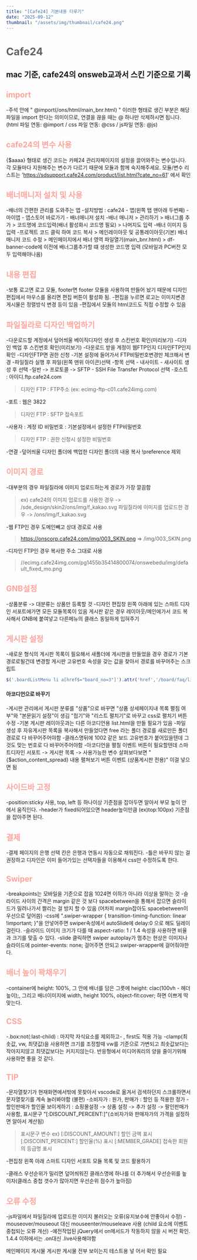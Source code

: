 ```yaml
---
title: "[Cafe24] 기본내용 다루기"
date: "2025-09-12"
thumbnail: "/assets/img/thumbnail/cafe24.png"
---
```

# <span style="color:#616161; font-weight:bold;">Cafe24</span>
mac 기준, cafe24의 onsweb교과서 스킨 기준으로 기록
---

## <span style="color:#ffa59c; font-weight:bold;">import</span>
-주석 안에 " @import(/ons/html/main_bnr.html) " 이러한 형태로 생긴 부분은 해당 파일을 import 한다는 의미이므로, 연결을 끊을 때는 @ 하나만 삭제하시면 됩니다.
(html 파일 연동: @import / css 파일 연동: @css / js파일 연동: @js)

## <span style="color:#ffa59c; font-weight:bold;">cafe24의 변수 사용</span>
{$aaaa} 형태로 생긴 코드는 카페24 관리자페이지의 설정을 끌어와주는 변수입니다. 
각 모듈마다 지원해주는 변수가 다르기 때문에 모듈과 함께 숙지해주세요.
모듈/변수 리스트는 'https://sdsupport.cafe24.com/product/list.html?cate_no=61' 에서 확인

## <span style="color:#ffa59c; font-weight:bold;">배너매니저 설치 및 사용</span>
-배너의 간편한 관리를 도와주는 앱
-설치방법 : cafe24 - 앱(왼쪽 탭 맨아래 두번째) - 마이앱 - 앱스토어 바로가기 - 배너매니저 설치
-배너 매니저 > 관리하기 > 배너그룹 추가 > 코드명에 코드입력(배너 활성화시 코드명 필요) > 나머지도 입력
-배너 이미지 등 입력
-프로젝트 코드 클릭 하여 코드 복사 > 메인레이아웃 및 공통레이아웃(기본) 배너매니저 코드 수정 > 메인페이지에서 배너 영역 파일열기(main_bnr.html) >
df-banner-code에 이전에 배너그룹추가할 떄 생성한 코드명 입력 (모바일과 PC버전 모두 입력해야나옴)


## <span style="color:#ffa59c; font-weight:bold;">내용 편집</span>
-보통 로고면 로고 모듈, footer면 footer 모듈을 사용하여 만들어 놨기 때문에 디자인 편집에서 마우스를 올리면 편집 버튼이 활성화 됨.
-편집을 누르면 로고는 이미지변경 게시물은 정렬방식 변경 등이 있음
-편집에서 모듈의 html코드도 직접 수정할 수 있음

## <span style="color:#ffa59c; font-weight:bold;">파일질라로 디자인 백업하기</span>
-다운로드할 계정에서 덮어씌울 베이직디자인 생성 후 스킨번호 확인(미리보기)
-디자인 백업 후 스킨번호 확인(미리보기)
-다운로드 받을 계정이 웹FTP인지 디자인FTP인지 확인
-디자인FTP면 권한 신청
-기본 설정에 들어가서 FTP비밀번호변경만 체크해서 변경
-파일질라 실행 후 파일(왼쪽 맨위 아이콘)선택
-항목 선택 - 내사이트 - 새사이트 생성 후 선택
-일반 -> 프로토콜 -> SFTP - SSH File Transfer Protocol 선택
-호스트 : 아이디.ftp.cafe24.com
>디자인 FTP : FTP주소 (ex: ecimg-ftp-c01.cafe24img.com)

-포트 : 웹은 3822
>디자인 FTP : SFTP 접속포트 

-사용자 : 계정 ID
비밀번호 : 기본설정에서 설정한 FTP비밀번호
>디자인 FTP : 권한 신청시 설정한 비밀번호

-연결 
-덮어씌울 디자인 폴더에 백업한 디자인 폴더의 내용 복사 !preference 제외

## <span style="color:#ffa59c; font-weight:bold;">이미지 경로</span>
-대부분의 경우 파일질라에 이미지 업로드하는게 경로가 가장 깔끔함
>ex) cafe24의 이미지 업로드를 사용한 경우 -> /sde_design/skin2/ons/img/f_kakao.svg 
     파일질라에 이미지를 업로드한 경우 -> /ons/img/f_kakao.svg


-웹 FTP인 경우 도메인빼고 상대 경로로 사용
>https://onscorp.cafe24.com/img/003_SKIN.png => /img/003_SKIN.png

-디자인 FTP인 경우 복사한 주소 그대로 사용
>//ecimg.cafe24img.com/pg1455b35414800074/onswebedu/img/default_fixed_mo.png

## <span style="color:#ffa59c; font-weight:bold;">GNB설정</span>
-상품분류 -> 대분류는 상품만 등록할 것
-디자인 편집창 왼쪽 아래에 있는 스마트 디자인 서포트에가면 모든 모듈목록이 있음 게시판 같은 경우 레이아웃/메인에가서 코드 복사해서 GNB에 붙여넣고 다른메뉴의 클래스 동일하게 입혀주기

## <span style="color:#ffa59c; font-weight:bold;">게시판 설정</span>

-새로운 형식의 게시판 목록이 필요해서 새폴더에 게시판을 만들었을 경우 경로가 기본경로로될건데 변경할 게시판 고유번호 속성을 갖는 값을 찾아서 경로를 바꾸어주는 스크립트
```javascript
$('.boardListMenu li a[href$="board_no=3"]').attr('href','/board/faq/list.html');
```

#### 아코디언으로 바꾸기
-게시판 관리에서 게시판 분류를 "상품"으로 바꾸면 "상품 상세페이지내 목록 펼침 여부"와 "본문읽기 설정"이 생김 "접기"와 "리스트 펼치기"로 바꾸고 css로 펼치기 버튼 수정
-기본 게시판 레이아웃과는 다른 아코디언용 list.html을 만들 필요가 있음
-파일 생성 후 자유게시판 목록을 복사해서 만들었다면 free 라는 폴더 경로를 새로만든 폴더 경로로 다 바꾸어주어야함
-클래스명뒤에 1002 같은 보드 고유번호가 붙어있을텐데 그것도 맞는 번호로 다 바꾸어주어야함
-아코디언을 펼칠 이벤트 버튼이 필요할텐데 스마트디자인 서포트 -> 게시판 목록 -> 사용가능한 변수 살펴보다보면 "{$action_content_spread}	내용 펼쳐보기 버튼 이벤트 (상품게시판 전용)" 이걸 넣으면 됨

## <span style="color:#ffa59c; font-weight:bold;">사이드바 고정</span>
-position:sticky 사용, top, left 등 하나이상 기준점을 잡아두면 알아서 부모 높이 안에서 움직인다.
-header가 fixed되어있으면 header높이만큼 (ex)top:100px) 기준점을 잡아주면 된다.

## <span style="color:#ffa59c; font-weight:bold;">결제</span>
-결제 페이지의 은행 선택 칸은 은행과 연동시 자동으로 채워진다.
-틀은 바꾸지 않는 걸 권장하고 디자인은 이미 들어가있는 선택자들을 이용해서 css만 수정하도록 한다.

## <span style="color:#ffa59c; font-weight:bold;">Swiper</span>
-breakpoints는 모바일을 기준으로 잡음 1024면 이하가 아니라 이상을 말하는 것
-슬라이드 사이의 간격은 margin 같은 것 보다 spacebetween을 통해서 잡으면 슬라이드가 밀려나가서 짤리는 걸 방지 할 수 있음 (어차피 margin잡아도 spacebetween이 우선으로 덮어씀)
-css에 ".swiper-wrapper { transition-timing-function: linear !important; }"을 안넣어주면 swiper속성에서 autoSlide에 delay:0 으로 해도 딜레이걸린다.
-슬라이드 이미지 크기가 다를 때 aspect-ratio: 1 / 1.4 속성을 사용하면 비율과 크기를 맞출 수 있다.
-slide 클릭하면 swiper autoplay가 멈추는 현상은 이미지나 슬라이드에 pointer-events: none; 걸어주면 안되고 swiper-wrapper에 걸어줘야한다.

## <span style="color:#ffa59c; font-weight:bold;">배너 높이 꽉채우기</span>
-container에 height: 100%, 그 안에 배너를 담은 그릇에 height: clac(100vh - 헤더높이);, 그리고 배너이미지에 width, height 100%, object-fit:cover; 하면 이쁘게 딱 맞는다.

## <span style="color:#ffa59c; font-weight:bold;">CSS</span>
-.box:not(:last-child) : 마지막 자식요소를 제외하고- , first도 적용 가능
-clamp(최솟값, vw, 최댓값)을 사용하면 크기를 조정할때 vw를 기준으로 가변되고 최솟값보다는 작아지지않고 최댓값보다는 커지지않는다. 반응형에서 미디어쿼리의 양을 줄이기위해 사용하면 좋을 것 같다.

## <span style="color:#ffa59c; font-weight:bold;">TIP</span>
-문자열찾기가 현재화면에서밖에 못찾아서 vscode로 옮겨서 검색하던지 스크롤하면서 문자열찾기를 계속 눌러봐야함 (불편)
-소비자가 : 원가, 판매가 : 할인 등 적용한 정가
-할인판매가 할인율 보이게하기 : 쇼핑몰설정 -> 상품 설정 -> 추가 설정 -> 팔인판매가 사용함, 표시문구 "[:DISCOUNT_PERCENT:]"(소비자가와 판매자가의 가격을 설정하면 알아서 계산됨)
>표시문구 변수 ex)
[:DISCOUNT_AMOUNT:] 할인 금액 표시
[:DISCOINT_PERCENT:] 할인율(%) 표시
[:MEMBER_GRADE] 접속한 회원의 등급명 표시

-편집창 왼쪽 아래 스마트 디자인 서포트 모듈 목록 및 코드 활용하기

-클래스 우선순위가 밀리면 덮어씌워진 클래스명에 하나를 더 추가해서 우선순위를 높이자(클래스 중첩 갯수가 많아지면 우선순위 점수가 높아짐)


## <span style="color:#ffa59c; font-weight:bold;">오류 수정</span>
-js파일에서 파일질라에 업로드한 이미지 불러오는 오류(유지보수에 안좋아서 수정)
-mouseover/mouseout 대신 mouseenter/mouseleave 사용 (child 요소에 이벤트 중첩되는 오류 개선)
-예전작업된 jQuery에서 on메서드가 작동하지 않을 시 버전 확인. 1.4.4 이하에서는 .on대신 .live사용해야함

메인페이지 게시물 게시판 게시물 전부 보이는지 테스트용 넣 어서 확인 필요